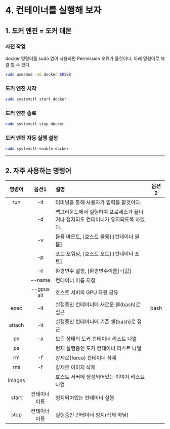 # 4. 컨테이너를 실행해 보자

## 1. 도커 엔진 = 도커 데몬
### 사전 작업
docker 명령어를 sudo 없이 사용하면 Permission 오류가 뜰것이다. 아래 명령어로 해결 할 수 있다.
```bash
sudo usermod -aG docker $USER
```

### 도커 엔진 시작
```bash
sudo systemctl start docker
```

### 도커 엔진 종료
```bash
sudo systemctl stop docker
```

### 도커 엔진 자동 실행 설정
```bash
sudo systemctl enable docker
```

----

## 2. 자주 사용하는 명령어
| 명령어 | 옵션1 | 설명 | 옵션2 |
|:-----:|:----:|:-----|:----:|
| run | -it | 터미널을 통해 사용자가 입력을 할것이다. | |
| | -d | 백그라운드에서 실행하여 프로세스가 끝나거나 정지되도 컨테이너가 유지되도록 하겠다. | |
| | -v | 볼륨 마운트, [호스트 볼륨]:[컨테이너 볼륨] | |
| | -p | 포트 포워딩, [호스트 포트]:[컨테이너 포트] | |
| | -e | 환경변수 설정, [환경변수이름]=[값] | |
| | --name | 컨테이너 이름 지정 | |
| | --gpus all | 호스트 서버의 GPU 자원 공유 | |
| exec | -it | 실행중인 컨테이너에 새로운 쉘(bash)로 접근 | bash |
| attach | -it | 실행중인 컨테이너에 기존 쉘(bash)로 접근 | |
| ps | -a | 모든 상태의 도커 컨테이너 리스트 나열 | |
| ps | | 현재 실행중인 도커 컨테이너 리스트 나열 | |
| rm | -f | 강제로(force) 컨테이너 삭제 | |
| rmi | -f | 강제로 이미지 삭제 | |
| images | | 호스트 서버에 생성되어있는 이미지 리스트 나열 | |
| start | 컨테이너 이름 | 정지되어있는 컨테이너 실행 | |
| stop | 컨테이너 이름 | 실행중인 컨테이너 정지(삭제 아님) | |
